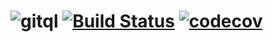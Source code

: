 # ![gitql](https://rawgit.com/gitql/gitql/master/gitql-logo.svg) [![Build Status](https://travis-ci.org/mvader/gitql.svg?branch=master)](https://travis-ci.org/mvader/gitql) [![codecov](https://codecov.io/gh/mvader/gitql/branch/master/graph/badge.svg)](https://codecov.io/gh/mvader/gitql)
